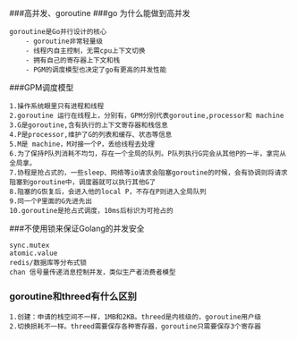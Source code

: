 ###高并发、goroutine
###go 为什么能做到高并发

    goroutine是Go并行设计的核心
        - goroutine非常轻量级
        - 线程内自主控制，无需cpu上下文切换
        - 拥有自己的寄存器上下文和栈
        - PGM的调度模型也决定了go有更高的并发性能
        
###GPM调度模型
    
    1.操作系统眼里只有进程和线程
    2.goroutine 运行在线程上，分别有，GPM分别代表goroutine,processor和 machine
    3.G是goroutine,含有执行的上下文寄存器和栈信息
    4.P是processor,维护了G的列表和缓存、状态等信息
    5.M是 machine，M对接一个P，丢给线程去处理
    6.为了保持P队列消耗不均匀，存在一个全局的队列。P队列执行G完会从其他P的一半，拿完从全局拿。
    7.协程是抢占式的，一些sleep、网络等io请求会阻塞goroutine的时候，会有协调则将请求阻塞到goroutine中，调度器就可以执行其他G了
    8.阻塞的G恢复后，会进入他的local P，不存在P则进入全局队列
    9.同一个P里面的G先进先出
    10.goroutine是抢占式调度，10ms后标识为可抢占的
    
###不使用锁来保证Golang的并发安全

    sync.mutex
    atomic.value
    redis/数据库等分布式锁
    chan 信号量传递消息控制并发，类似生产者消费者模型

### goroutine和threed有什么区别

    1.创建：申请的栈空间不一样，1MB和2KB。threed是内核级的，goroutine用户级
    2.切换损耗不一样。threed需要保存各种寄存器，goroutine只需要保存3个寄存器